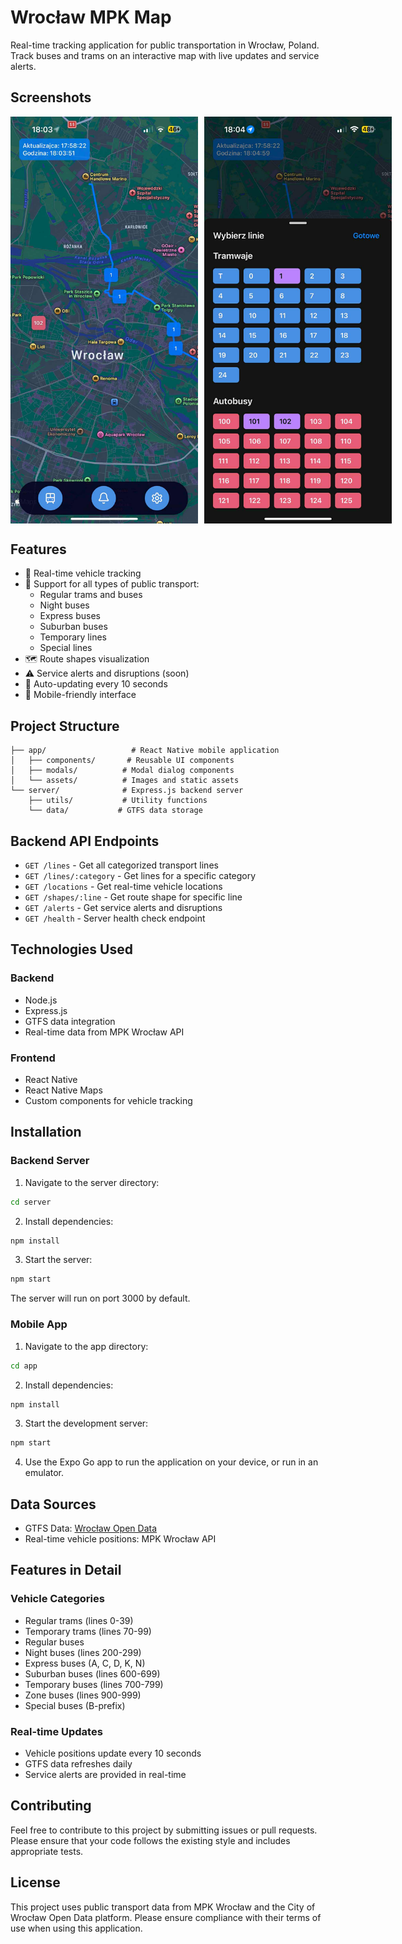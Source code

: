 # Wrocław MPK Map

Real-time tracking application for public transportation in Wrocław, Poland. Track buses and trams on an interactive map with live updates and service alerts.

## Screenshots

<div style="display: flex; gap: 10px;">
    <img src="images/screen1.jpg" alt="Application Screenshot 1" width="300"/>
    <img src="images/screen2.jpg" alt="Application Screenshot 2" width="300"/>
</div>

## Features

- 🚌 Real-time vehicle tracking
- 🚊 Support for all types of public transport:
  - Regular trams and buses
  - Night buses
  - Express buses
  - Suburban buses
  - Temporary lines
  - Special lines
- 🗺️ Route shapes visualization
- ⚠️ Service alerts and disruptions (soon)
- 🔄 Auto-updating every 10 seconds
- 📱 Mobile-friendly interface

## Project Structure

```
├── app/                   # React Native mobile application
│   ├── components/       # Reusable UI components
│   ├── modals/          # Modal dialog components
│   └── assets/          # Images and static assets
└── server/              # Express.js backend server
    ├── utils/           # Utility functions
    └── data/           # GTFS data storage
```

## Backend API Endpoints

- `GET /lines` - Get all categorized transport lines
- `GET /lines/:category` - Get lines for a specific category
- `GET /locations` - Get real-time vehicle locations
- `GET /shapes/:line` - Get route shape for specific line
- `GET /alerts` - Get service alerts and disruptions
- `GET /health` - Server health check endpoint

## Technologies Used

### Backend
- Node.js
- Express.js
- GTFS data integration
- Real-time data from MPK Wrocław API

### Frontend
- React Native
- React Native Maps
- Custom components for vehicle tracking

## Installation

### Backend Server

1. Navigate to the server directory:
```bash
cd server
```

2. Install dependencies:
```bash
npm install
```

3. Start the server:
```bash
npm start
```

The server will run on port 3000 by default.

### Mobile App

1. Navigate to the app directory:
```bash
cd app
```

2. Install dependencies:
```bash
npm install
```

3. Start the development server:
```bash
npm start
```

4. Use the Expo Go app to run the application on your device, or run in an emulator.

## Data Sources

- GTFS Data: [Wrocław Open Data](https://www.wroclaw.pl/open-data/)
- Real-time vehicle positions: MPK Wrocław API

## Features in Detail

### Vehicle Categories
- Regular trams (lines 0-39)
- Temporary trams (lines 70-99)
- Regular buses
- Night buses (lines 200-299)
- Express buses (A, C, D, K, N)
- Suburban buses (lines 600-699)
- Temporary buses (lines 700-799)
- Zone buses (lines 900-999)
- Special buses (B-prefix)

### Real-time Updates
- Vehicle positions update every 10 seconds
- GTFS data refreshes daily
- Service alerts are provided in real-time

## Contributing

Feel free to contribute to this project by submitting issues or pull requests. Please ensure that your code follows the existing style and includes appropriate tests.

## License

This project uses public transport data from MPK Wrocław and the City of Wrocław Open Data platform. Please ensure compliance with their terms of use when using this application.


